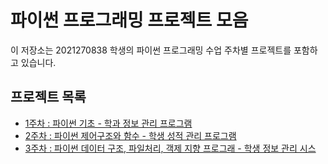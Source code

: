 # 파이썬 프로그래밍 프로젝트 모음
이 저장소는 2021270838 학생의 파이썬 프로그래밍 수업 주차별 프로젝트를 포함하고 있습니다.

## 프로젝트 목록
- [1주차 : 파이썬 기초 - 학과 정보 관리 프로그램](./week1-python-basics-project)
- [2주차 : 파이썬 제어구조와 함수 - 학생 성적 관리 프로그램](./week2-control-structures-functions)
- [3주차 : 파이썬 데이터 구조, 파일처리, 객제 지향 프로그래 - 학생 정보 관리 시스](./week3-oop-file-processing)
